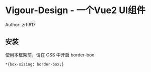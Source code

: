 # Vigour-Design - 一个Vue2 UI组件
Author: zrh617

## 安装

使用本框架前，请在 CSS 中开启 border-box

```
*{box-sizing: border-box;}
```